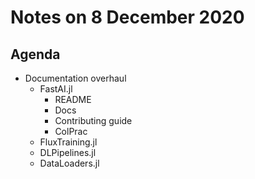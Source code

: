 # Notes on 8 December 2020

## Agenda

- Documentation overhaul
	- FastAI.jl
		- README
		- Docs
		- Contributing guide
		- ColPrac
	- FluxTraining.jl
	- DLPipelines.jl
	- DataLoaders.jl
